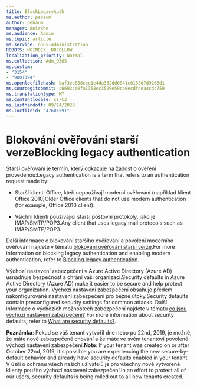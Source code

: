```yaml
---
title: BlockLegacyAuth
ms.author: pebaum
author: pebaum
manager: mnirkhe
ms.audience: Admin
ms.topic: article
ms.service: o365-administration
ROBOTS: NOINDEX, NOFOLLOW
localization_priority: Normal
ms.collection: Adm_O365
ms.custom:
- "3154"
- "9001194"
ms.openlocfilehash: baf3ee808cce1e4da362dd0841c0138d7d9268d1
ms.sourcegitcommit: c6692ce0fa1358ec3529e59ca0ecdfdea4cdc759
ms.translationtype: MT
ms.contentlocale: cs-CZ
ms.lasthandoff: 09/14/2020
ms.locfileid: "47685591"
---
```

# <a name="blocking-legacy-authentication"></a><span data-ttu-id="8cf0c-102">Blokování ověřování starší verze</span><span class="sxs-lookup"><span data-stu-id="8cf0c-102">Blocking legacy authentication</span></span>

<span data-ttu-id="8cf0c-103">Starší ověřování je termín, který odkazuje na žádost o ověření provedenou:</span><span class="sxs-lookup"><span data-stu-id="8cf0c-103">Legacy authentication is a term that refers to an authentication request made by:</span></span>

- <span data-ttu-id="8cf0c-104">Starší klienti Office, kteří nepoužívají moderní ověřování (například klient Office 2010)</span><span class="sxs-lookup"><span data-stu-id="8cf0c-104">Older Office clients that do not use modern authentication (for example, Office 2010 client).</span></span>

- <span data-ttu-id="8cf0c-105">Všichni klienti používající starší poštovní protokoly, jako je IMAP/SMTP/POP3.</span><span class="sxs-lookup"><span data-stu-id="8cf0c-105">Any client that uses legacy mail protocols such as IMAP/SMTP/POP3.</span></span>

<span data-ttu-id="8cf0c-106">Další informace o blokování staršího ověřování a povolení moderního ověřování najdete v tématu [blokování ověřování starší verze](https://docs.microsoft.com/azure/active-directory/conditional-access/concept-conditional-access-block-legacy-authentication).</span><span class="sxs-lookup"><span data-stu-id="8cf0c-106">For more information on blocking legacy authentication and enabling modern authentication, refer to [Blocking legacy authentication](https://docs.microsoft.com/azure/active-directory/conditional-access/concept-conditional-access-block-legacy-authentication).</span></span>

<span data-ttu-id="8cf0c-107">Výchozí nastavení zabezpečení v Azure Active Directory (Azure AD) usnadňuje bezpečnost a chrání vaši organizaci.</span><span class="sxs-lookup"><span data-stu-id="8cf0c-107">Security defaults in Azure Active Directory (Azure AD) make it easier to be secure and help protect your organization.</span></span> <span data-ttu-id="8cf0c-108">Výchozí nastavení zabezpečení obsahuje předem nakonfigurované nastavení zabezpečení pro běžné útoky.</span><span class="sxs-lookup"><span data-stu-id="8cf0c-108">Security defaults contain preconfigured security settings for common attacks.</span></span>
<span data-ttu-id="8cf0c-109">Další informace o výchozích možnostech zabezpečení najdete v tématu [co jsou výchozí nastavení zabezpečení?](https://docs.microsoft.com/azure/active-directory/fundamentals/concept-fundamentals-security-defaults).</span><span class="sxs-lookup"><span data-stu-id="8cf0c-109">For more information about security defaults, refer to [What are security defaults?](https://docs.microsoft.com/azure/active-directory/fundamentals/concept-fundamentals-security-defaults).</span></span> 

<span data-ttu-id="8cf0c-110">**Poznámka**: Pokud se váš tenant vytvořil dne nebo po 22nd, 2019, je možné, že máte nové zabezpečené chování a že máte ve svém tenantovi povolené výchozí nastavení zabezpečení.</span><span class="sxs-lookup"><span data-stu-id="8cf0c-110">**Note**:  If your tenant was created on or after October 22nd, 2019, it's possible you are experiencing the new secure-by-default behavior and already have security defaults enabled in your tenant.</span></span>  <span data-ttu-id="8cf0c-111">V úsilí o ochranu všech našich uživatelů je pro všechny nově vytvořené klienty použito výchozí nastavení zabezpečení.</span><span class="sxs-lookup"><span data-stu-id="8cf0c-111">In an effort to protect all of our users, security defaults is being rolled out to all new tenants created.</span></span>
